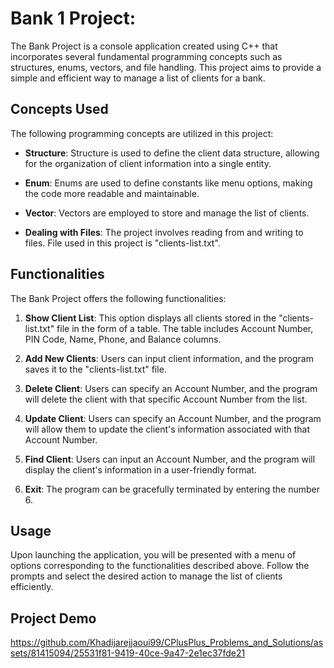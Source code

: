 # Bank 1 Project:

The Bank Project is a console application created using C++ that incorporates several fundamental programming concepts such as structures, enums, vectors, and file handling. This project aims to provide a simple and efficient way to manage a list of clients for a bank.

## Concepts Used

The following programming concepts are utilized in this project:

- **Structure**: Structure is used to define the client data structure, allowing for the organization of client information into a single entity.

- **Enum**: Enums are used to define constants like menu options, making the code more readable and maintainable.

- **Vector**: Vectors are employed to store and manage the list of clients.

- **Dealing with Files**: The project involves reading from and writing to files. File used in this project is "clients-list.txt".

## Functionalities

The Bank Project offers the following functionalities:

1. **Show Client List**: This option displays all clients stored in the "clients-list.txt" file in the form of a table. The table includes Account Number, PIN Code, Name, Phone, and Balance columns.

2. **Add New Clients**: Users can input client information, and the program saves it to the "clients-list.txt" file.

3. **Delete Client**: Users can specify an Account Number, and the program will delete the client with that specific Account Number from the list.

4. **Update Client**: Users can specify an Account Number, and the program will allow them to update the client's information associated with that Account Number.

5. **Find Client**: Users can input an Account Number, and the program will display the client's information in a user-friendly format.

6. **Exit**: The program can be gracefully terminated by entering the number 6.

## Usage

Upon launching the application, you will be presented with a menu of options corresponding to the functionalities described above. Follow the prompts and select the desired action to manage the list of clients efficiently.

## Project Demo

https://github.com/Khadijarejjaoui99/CPlusPlus_Problems_and_Solutions/assets/81415094/25531f81-9419-40ce-9a47-2e1ec37fde21


